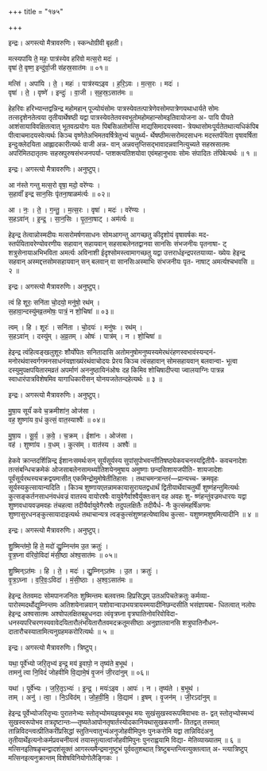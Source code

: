 +++
title = "१७५"

+++


इन्द्रः। अगस्त्यो मैत्रावरुणिः। स्कन्धोग्रीवी बृहती।

मत्स्यपा॑यि ते॒ महः॒ पात्र॑स्येव हरिवो मत्स॒रो मदः॑ ।  
वृषा॑ ते॒ वृष्ण॒ इन्दु॑र्वा॒जी स॑हस्र॒सात॑मः ॥ ०१॥

मत्सि॑ । अपा॑यि । ते॒ । महः॑ । पात्र॑स्यऽइव । ह॒रि॒ऽवः । म॒त्स॒रः । मदः॑ ।  
वृषा॑ । ते॒ । वृष्णे॑ । इन्दुः॑ । वा॒जी । स॒ह॒स्र॒ऽसात॑मः ॥

हेहरिवः हरिभ्यान्तद्वन्निन्द्र महोमहान् पूज्योयंसोमः पात्रस्येवतत्पात्रेणेवसोमपात्रेणयथाधार्यते सोमः तत्सदृशेनतेत्वया तृतीयार्थेषष्ठी यद्वा पात्रस्येवतेतवस्वभूतोमहोमहान्सोमइतिवायोजना अ- पायि पीयते आशंसायाविवक्षितत्वात् भूतवत्प्रयोगः यतः पिबसिअतोमत्सि माद्यसिमादयस्ववा- त्रेयथासोमःपूर्यतेतथात्यधिकंपिब पीत्वाचमादयस्वेत्यर्थः किञ्च वृष्णेतेअभिमतवर्षित्रेतुभ्यं चतुर्थ्य- र्थेषष्ठीमत्सरोमदसाधनः मदस्तर्पयिता वृषावर्षिता इन्दुःक्लेदयिता आह्लादकारीत्यर्थः वाजी अन्न- वान् अन्नवत्तृप्तिसद्भावादन्नवानित्युच्यते सहस्रसातमः अपरिमितदातृतमः सहस्रपुरुषसंभजनपर्या- प्तशक्त्यतिशयोवा एवंमहानुभावः सोमः संपादितः तंपिबेत्यर्थः ॥ १ ॥

इन्द्रः। अगस्त्यो मैत्रावरुणिः। अनुष्टुप्।

आ न॑स्ते गन्तु मत्स॒रो वृषा॒ मदो॒ वरे॑ण्यः ।  
स॒हावाँ॑ इन्द्र सान॒सिः पृ॑तना॒षाळम॑र्त्यः ॥ ०२॥

आ । नः॒ । ते॒ । ग॒न्तु॒ । म॒त्स॒रः । वृषा॑ । मदः॑ । वरे॑ण्यः ।  
स॒हऽवा॑न् । इ॒न्द्र॒ । सा॒न॒सिः । पृ॒त॒ना॒षाट् । अम॑र्त्यः ॥

हेइन्द्र तेत्वान्नोस्मदीयः मत्सरोमर्षणसाधनः सोमआगन्तु आगच्छतु कीदृशोयं वृषावर्षकः मद- स्तर्पयितावरेण्योवरणीयः सहावान् सहायवान् सहसाबलेनतद्वानवा सानसिः संभजनीयः पृतनाषा- ट् शत्रुसेनायाअभिभविता अमर्त्यः अविनाशी ईदृश्सोमस्त्वामागच्छतु यद्वा उत्तरार्धइन्द्रपरतयाव्या- ख्येयः हेइन्द्र सहवान् अस्मद्दत्तसोमसहायवान् सन् बलवान् वा सानसिःअस्माभिः संभजनीयः पृत- नाषाट् अमर्त्यश्चभवसि ॥ २ ॥

इन्द्रः। अगस्त्यो मैत्रावरुणिः। अनुष्टुप्।

त्वं हि शूरः॒ सनि॑ता चो॒दयो॒ मनु॑षो॒ रथ॑म् ।  
स॒हावा॒न्दस्यु॑मव्र॒तमोषः॒ पात्रं॒ न शो॒चिषा॑ ॥ ०३॥

त्वम् । हि । शूरः॑ । सनि॑ता । चो॒दयः॑ । मनु॑षः । रथ॑म् ।  
स॒हऽवा॑न् । दस्यु॑म् । अ॒व्र॒तम् । ओषः॑ । पात्र॑म् । न । शो॒चिषा॑ ॥

हेइन्द्र त्वंहित्वङ्खलुशूरः शौर्योपेतः सनितादासि अतोमनुषोमनुष्यस्यमेरथंरंहणस्वभावंस्यन्दनं- मनोरथंवास्वर्गगमनसाधनंयज्ञाख्यंरथंवाचोदयः प्रेरय किञ्च त्वंसहावान् सोमसहायवान् बलवान्वा- भूत्वा दस्युमुपक्षपयितारमव्रतं अपर्माणं अननुष्ठायिनंओषः दह किमिव शोचिषादीप्त्या ज्वालयाग्निः पात्रन्न स्वाधारंपात्रविशेषमिव यागाधिकारीसन् योनयजतेतन्दहेत्यर्थः ॥ ३ ॥

इन्द्रः। अगस्त्यो मैत्रावरुणिः। अनुष्टुप्।

मु॒षा॒य सूर्यं॑ कवे च॒क्रमीशा॑न॒ ओज॑सा ।  
वह॒ शुष्णा॑य व॒धं कुत्सं॒ वात॒स्याश्वैः॑ ॥ ०४॥

मु॒षा॒य । सू॒र्य॒ । क॒वे॒ । च॒क्रम् । ईशा॑नः । ओज॑सा ।  
वह॑ । शुष्णा॑य । व॒धम् । कुत्स॑म् । वात॑स्य । अश्वैः॑ ॥

हेकवे क्रान्तदर्शिन्निन्द्र ईशानःसमर्थःसन् सूर्यंसूर्यस्य सुपांसुपोभवन्तीतिषष्ठ्येकवचनस्यद्वितीयै- कवचनादेशः तत्संबन्धिचक्रमेकं ओजसाबलेनसामर्थ्यातिशयेनमुषाय अमुष्णाः छन्दसिशायजपीति- शायजादेशः पूर्वंसूर्यरथस्यचक्रद्वयमासीत् एकमिन्द्रोमुमोषेतीतिहासः । तथाचमन्त्रान्तरं—प्रान्यच्च- क्रमवृहः सूर्यस्यकुत्सायान्यदिति । किञ्च शुष्णायएतन्नामकायासुरायतद्वधार्थं द्वितीयार्थेवाचतुर्थी शुष्णंहन्तुमित्यर्थः कुत्सङ्कर्तनसाधनंवधंवज्रं वातस्य वायोरश्वैः वायुवेगैर्वाश्वैर्युक्तःसन् वह अवहः शु- ष्णंहन्तुंवज्रमधारयः यद्वा शुष्णवधायवज्रमवहः तंचहत्वा तदीयैर्वायुवेगैरश्वैः तदुपलक्षितैः तदीयैर्ध- नैः कुत्संमहर्षिंअगमः शुष्णासुरधनङ्कुत्सायादाइत्यर्थः तथाचान्यत्र त्वङ्कुत्संशुष्णहत्येष्वाविथ कुत्सा- यशुष्णमशुषमित्यादीनि ॥ ४ ॥

इन्द्रः। अगस्त्यो मैत्रावरुणिः। अनुष्टुप्।

शु॒ष्मिन्त॑मो॒ हि ते॒ मदो॑ द्यु॒म्निन्त॑म उ॒त क्रतुः॑ ।  
वृ॒त्र॒घ्ना व॑रिवो॒विदा॑ मंसी॒ष्ठा अ॑श्व॒सात॑मः ॥ ०५॥

शु॒ष्मिन्ऽत॑मः । हि । ते॒ । मदः॑ । द्यु॒म्निन्ऽत॑मः । उ॒त । क्रतुः॑ ।  
वृ॒त्र॒ऽघ्ना । व॒रि॒वः॒ऽविदा॑ । मं॒सी॒ष्ठाः । अ॒श्व॒ऽसात॑मः ॥

हेइन्द्र तेतवमदः सोमपानजनितः शुष्मिन्तमः बलवत्तमः हिप्रसिद्धम् उतअपिचतेक्रतुः कर्मव्या- पारोस्मदर्थोद्युम्निन्तमः अतिशयेनान्नवान् यशोवान्वाउभयत्रायस्मयादीनिछन्दसीति भसंज्ञायबा- धितत्वात् नलोपः हेइन्द्र अश्वसातमः अश्वोपलक्षितबहुधनदाः त्वंवृत्रघ्ना वृत्रघातिनोवरिवोविदा- धनस्यपरिचरणस्यवावेदयितारौलंभयितारौतवमदक्रतूमसीष्ठाः अनुज्ञातवानसि शत्रुघातिनौधन- दातारौचस्यातामित्यनुग्रहमकरोरित्यर्थः ॥ ५ ॥

इन्द्रः। अगस्त्यो मैत्रावरुणिः। त्रिष्टुप्।

यथा॒ पूर्वे॑भ्यो जरि॒तृभ्य॑ इन्द्र॒ मय॑ इ॒वापो॒ न तृष्य॑ते ब॒भूथ॑ ।  
तामनु॑ त्वा नि॒विदं॑ जोहवीमि वि॒द्यामे॒षं वृ॒जनं॑ जी॒रदा॑नुम् ॥ ०६॥

यथा॑ । पूर्वे॑भ्यः । ज॒रि॒तृऽभ्यः॑ । इ॒न्द्र॒ । मयः॑ऽइव । आपः॑ । न । तृष्य॑ते । ब॒भूथ॑ ।  
ताम् । अनु॑ । त्वा॒ । नि॒ऽविद॑म् । जो॒ह॒वी॒मि॒ । वि॒द्याम॑ । इ॒षम् । वृ॒जन॑म् । जी॒रऽदा॑नुम् ॥

हेइन्द्र पूर्वेभ्योजरितृभ्यः पुरातनेभ्यः स्तोतृभ्योमयइवबभूथ मयः सुखंसुखस्वरूपमिवाभवः त- द्वत् स्तोतृभ्योस्मभ्यं सुखस्वरूपोभव तत्रदृष्टान्तः—तृष्यतेआपोनतृषार्तस्योदकानियथासुखकराणी- तितद्वत् तस्मात् तान्निविदन्त्वत्प्रीतिकरींप्रसिद्धां स्तुतिन्त्वातुभ्यंअनुजोहवीमिपुनः पुनःकरोमि यद्वा तान्निविदंअनु तृतीयार्थेइत्यनोःकर्मप्रवचनीयत्वं तयास्तुत्यात्वांजोहवीमिपुनः पुनराह्वयामि विद्या- मेतिव्याख्यातम् ॥ ६ ॥मत्सिनइतिषळृचन्द्वादशंसूक्तं आगस्त्यमैन्द्रमानुष्टुभं पूर्ववतुशब्दात् त्रिष्टुबन्तन्त्वित्युक्तत्वात् अ- न्त्यात्रिष्टुप् मत्सिनइत्यनुक्रान्तम् विशेषविनियोगोलैङ्गिकः ।